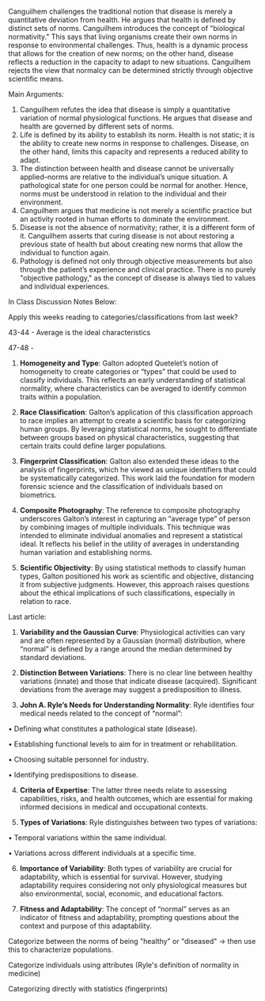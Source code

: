 Canguilhem challenges the traditional notion that disease is merely a quantitative deviation from health. He argues that health is defined by distinct sets of norms. Canguilhem introduces the concept of "biological normativity." This says that living organisms create their own norms in response to environmental challenges. Thus, health is a dynamic process that allows for the creation of new norms; on the other hand, disease reflects a reduction in the capacity to adapt to new situations. Canguilhem rejects the view that normalcy can be determined strictly through objective scientific means.

Main Arguments:
1. Canguilhem refutes the idea that disease is simply a quantitative variation of normal physiological functions. He argues that disease and health are governed by different sets of norms.
2. Life is defined by its ability to establish its norm. Health is not static; it is the ability to create new norms in response to challenges. Disease, on the other hand, limits this capacity and represents a reduced ability to adapt.
3. The distinction between health and disease cannot be universally applied–norms are relative to the individual’s unique situation. A pathological state for one person could be normal for another. Hence, norms must be understood in relation to the individual and their environment.
4. Canguilhem argues that medicine is not merely a scientific practice but an activity rooted in human efforts to dominate the environment.
5. Disease is not the absence of normativity; rather, it is a different form of it. Canguilhem asserts that curing disease is not about restoring a previous state of health but about creating new norms that allow the individual to function again.
6. Pathology is defined not only through objective measurements but also through the patient’s experience and clinical practice. There is no purely "objective pathology," as the concept of disease is always tied to values and individual experiences.


In Class Discussion Notes Below:


Apply this weeks reading to categories/classifications from last week? 


43-44 - Average is the ideal characteristics

47-48 - 
1. **Homogeneity and Type**: Galton adopted Quetelet’s notion of homogeneity to create categories or “types” that could be used to classify individuals. This reflects an early understanding of statistical normality, where characteristics can be averaged to identify common traits within a population.

2. **Race Classification**: Galton’s application of this classification approach to race implies an attempt to create a scientific basis for categorizing human groups. By leveraging statistical norms, he sought to differentiate between groups based on physical characteristics, suggesting that certain traits could define larger populations.

3. **Fingerprint Classification**: Galton also extended these ideas to the analysis of fingerprints, which he viewed as unique identifiers that could be systematically categorized. This work laid the foundation for modern forensic science and the classification of individuals based on biometrics.

4. **Composite Photography**: The reference to composite photography underscores Galton’s interest in capturing an “average type” of person by combining images of multiple individuals. This technique was intended to eliminate individual anomalies and represent a statistical ideal. It reflects his belief in the utility of averages in understanding human variation and establishing norms.

5. **Scientific Objectivity**: By using statistical methods to classify human types, Galton positioned his work as scientific and objective, distancing it from subjective judgments. However, this approach raises questions about the ethical implications of such classifications, especially in relation to race.

Last article:
1. **Variability and the Gaussian Curve**: Physiological activities can vary and are often represented by a Gaussian (normal) distribution, where “normal” is defined by a range around the median determined by standard deviations.

2. **Distinction Between Variations**: There is no clear line between healthy variations (innate) and those that indicate disease (acquired). Significant deviations from the average may suggest a predisposition to illness.

3. **John A. Ryle’s Needs for Understanding Normality**: Ryle identifies four medical needs related to the concept of “normal”:

• Defining what constitutes a pathological state (disease).

• Establishing functional levels to aim for in treatment or rehabilitation.

• Choosing suitable personnel for industry.

• Identifying predispositions to disease.

4. **Criteria of Expertise**: The latter three needs relate to assessing capabilities, risks, and health outcomes, which are essential for making informed decisions in medical and occupational contexts.

5. **Types of Variations**: Ryle distinguishes between two types of variations:

• Temporal variations within the same individual.

• Variations across different individuals at a specific time.

6. **Importance of Variability**: Both types of variability are crucial for adaptability, which is essential for survival. However, studying adaptability requires considering not only physiological measures but also environmental, social, economic, and educational factors.

7. **Fitness and Adaptability**: The concept of “normal” serves as an indicator of fitness and adaptability, prompting questions about the context and purpose of this adaptability.


Categorize between the norms of being "healthy" or "diseased" -> then use this to characterize populations. 

Categorize individuals using attributes (Ryle's definition of normality in medicine)

Categorizing directly with statistics (fingerprints)